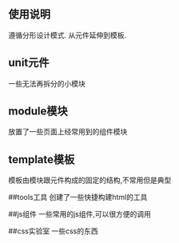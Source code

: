 ## 使用说明
遵循分形设计模式.
从元件延伸到模板. 

## unit元件
一些无法再拆分的小模块
<div data-list="u"></div>

## module模块
放置了一些页面上经常用到的组件模块
<div data-list="m"></div>

## template模板
模板由模块跟元件构成的固定的结构,不常用但是典型
<div data-list="template"></div>

##tools工具
创建了一些快捷构建html的工具
<div data-list="tools"></div>

##js组件
一些常用的js组件,可以很方便的调用
<div data-list="j"></div>

##css实验室
一些css的东西
<div data-list="j"></div>